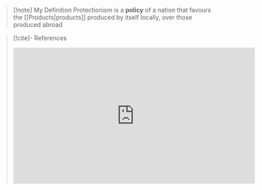 >[!note] My Definition
Protectionism is a **policy** of a nation that favours the [[Products|products]] produced by itself locally, over those produced abroad












>[!cite]- References
><iframe width="560" height="315" src="https://www.youtube-nocookie.com/embed/P0O8jrbB6xg?controls=0&amp;start=106" title="YouTube video player" frameborder="0" allow="accelerometer; autoplay; clipboard-write; encrypted-media; gyroscope; picture-in-picture" allowfullscreen></iframe>
